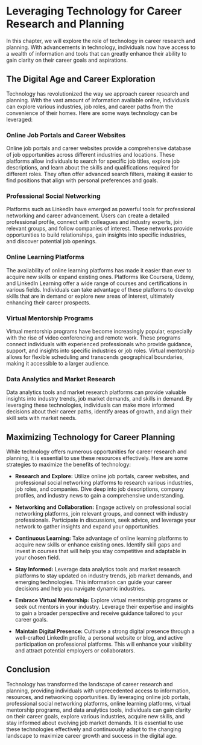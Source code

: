 Leveraging Technology for Career Research and Planning
===============================================================

In this chapter, we will explore the role of technology in career research and planning. With advancements in technology, individuals now have access to a wealth of information and tools that can greatly enhance their ability to gain clarity on their career goals and aspirations.

**The Digital Age and Career Exploration**
------------------------------------------

Technology has revolutionized the way we approach career research and planning. With the vast amount of information available online, individuals can explore various industries, job roles, and career paths from the convenience of their homes. Here are some ways technology can be leveraged:

### **Online Job Portals and Career Websites**

Online job portals and career websites provide a comprehensive database of job opportunities across different industries and locations. These platforms allow individuals to search for specific job titles, explore job descriptions, and learn about the skills and qualifications required for different roles. They often offer advanced search filters, making it easier to find positions that align with personal preferences and goals.

### **Professional Social Networking**

Platforms such as LinkedIn have emerged as powerful tools for professional networking and career advancement. Users can create a detailed professional profile, connect with colleagues and industry experts, join relevant groups, and follow companies of interest. These networks provide opportunities to build relationships, gain insights into specific industries, and discover potential job openings.

### **Online Learning Platforms**

The availability of online learning platforms has made it easier than ever to acquire new skills or expand existing ones. Platforms like Coursera, Udemy, and LinkedIn Learning offer a wide range of courses and certifications in various fields. Individuals can take advantage of these platforms to develop skills that are in demand or explore new areas of interest, ultimately enhancing their career prospects.

### **Virtual Mentorship Programs**

Virtual mentorship programs have become increasingly popular, especially with the rise of video conferencing and remote work. These programs connect individuals with experienced professionals who provide guidance, support, and insights into specific industries or job roles. Virtual mentorship allows for flexible scheduling and transcends geographical boundaries, making it accessible to a larger audience.

### **Data Analytics and Market Research**

Data analytics tools and market research platforms can provide valuable insights into industry trends, job market demands, and skills in demand. By leveraging these technologies, individuals can make more informed decisions about their career paths, identify areas of growth, and align their skill sets with market needs.

**Maximizing Technology for Career Planning**
---------------------------------------------

While technology offers numerous opportunities for career research and planning, it is essential to use these resources effectively. Here are some strategies to maximize the benefits of technology:

* **Research and Explore:** Utilize online job portals, career websites, and professional social networking platforms to research various industries, job roles, and companies. Dive deep into job descriptions, company profiles, and industry news to gain a comprehensive understanding.

* **Networking and Collaboration:** Engage actively on professional social networking platforms, join relevant groups, and connect with industry professionals. Participate in discussions, seek advice, and leverage your network to gather insights and expand your opportunities.

* **Continuous Learning:** Take advantage of online learning platforms to acquire new skills or enhance existing ones. Identify skill gaps and invest in courses that will help you stay competitive and adaptable in your chosen field.

* **Stay Informed:** Leverage data analytics tools and market research platforms to stay updated on industry trends, job market demands, and emerging technologies. This information can guide your career decisions and help you navigate dynamic industries.

* **Embrace Virtual Mentorship:** Explore virtual mentorship programs or seek out mentors in your industry. Leverage their expertise and insights to gain a broader perspective and receive guidance tailored to your career goals.

* **Maintain Digital Presence:** Cultivate a strong digital presence through a well-crafted LinkedIn profile, a personal website or blog, and active participation on professional platforms. This will enhance your visibility and attract potential employers or collaborators.

**Conclusion**
--------------

Technology has transformed the landscape of career research and planning, providing individuals with unprecedented access to information, resources, and networking opportunities. By leveraging online job portals, professional social networking platforms, online learning platforms, virtual mentorship programs, and data analytics tools, individuals can gain clarity on their career goals, explore various industries, acquire new skills, and stay informed about evolving job market demands. It is essential to use these technologies effectively and continuously adapt to the changing landscape to maximize career growth and success in the digital age.
